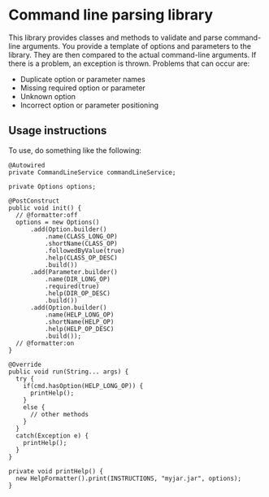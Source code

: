 # Command line parsing library

This library provides classes and methods to validate and parse command-line arguments. You provide a template of options and parameters to the library. They are then compared to the actual command-line arguments. If there is a problem, an exception is thrown. Problems that can occur are:

* Duplicate option or parameter names
* Missing required option or parameter
* Unknown option
* Incorrect option or parameter positioning

## Usage instructions

To use, do something like the following:

```
@Autowired
private CommandLineService commandLineService;

private Options options;

@PostConstruct
public void init() {
  // @formatter:off
  options = new Options()
      .add(Option.builder()
          .name(CLASS_LONG_OP)
          .shortName(CLASS_OP)
          .followedByValue(true)
          .help(CLASS_OP_DESC)
          .build())
      .add(Parameter.builder()
          .name(DIR_LONG_OP)
          .required(true)
          .help(DIR_OP_DESC)
          .build())
      .add(Option.builder()
          .name(HELP_LONG_OP)
          .shortName(HELP_OP)
          .help(HELP_OP_DESC)
          .build());
  // @formatter:on
}

@Override
public void run(String... args) {
  try {
    if(cmd.hasOption(HELP_LONG_OP)) {
      printHelp();
    }
    else {
      // other methods
    }
  }
  catch(Exception e) {
    printHelp();
  }
}

private void printHelp() {
  new HelpFormatter().print(INSTRUCTIONS, "myjar.jar", options);
}


```